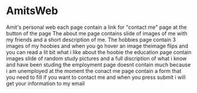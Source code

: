 # AmitsWeb
Amit's personal web
each page contain a link for "contact me" page at the button of the page
The about me page contains slide of images of me with my friends and a short description of me.
The hobbies page contain 3 images of my hoobies and when you go hover an image theimage flips and you can read a lit bit what i like about the hoobie
the education page contain images slide of random study pictures and a full discription of what i know and have been studing
the employment page doesnt contain much because i am unemployed at the moment 
the conact me page contain a form that you need to fill if you want to contact me and when you press submit i will get your information to my email
